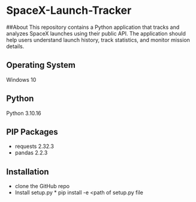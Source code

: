 # SpaceX-Launch-Tracker

##About
This repository contains a Python application that tracks and analyzes SpaceX launches using their public API. The application should help users understand launch history, track statistics, and monitor mission details.
 
## Operating System
Windows 10

## Python 
Python 3.10.16

## PIP Packages             
* requests 2.32.3
* pandas 2.2.3

## Installation
* clone the GitHub repo
* Install setup.py
      * pip install -e <path of  setup.py file